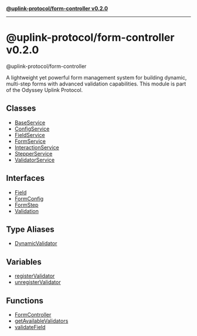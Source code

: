 [**@uplink-protocol/form-controller v0.2.0**](README.md)

***

# @uplink-protocol/form-controller v0.2.0

@uplink-protocol/form-controller

A lightweight yet powerful form management system for building dynamic, multi-step forms
with advanced validation capabilities. This module is part of the Odyssey Uplink Protocol.

## Classes

- [BaseService](classes/BaseService.md)
- [ConfigService](classes/ConfigService.md)
- [FieldService](classes/FieldService.md)
- [FormService](classes/FormService.md)
- [InteractionService](classes/InteractionService.md)
- [StepperService](classes/StepperService.md)
- [ValidatorService](classes/ValidatorService.md)

## Interfaces

- [Field](interfaces/Field.md)
- [FormConfig](interfaces/FormConfig.md)
- [FormStep](interfaces/FormStep.md)
- [Validation](interfaces/Validation.md)

## Type Aliases

- [DynamicValidator](type-aliases/DynamicValidator.md)

## Variables

- [registerValidator](variables/registerValidator.md)
- [unregisterValidator](variables/unregisterValidator.md)

## Functions

- [FormController](functions/FormController.md)
- [getAvailableValidators](functions/getAvailableValidators.md)
- [validateField](functions/validateField.md)

